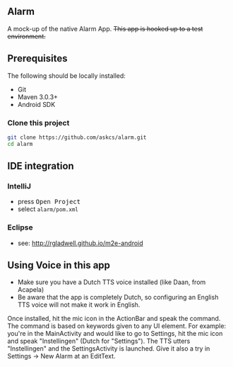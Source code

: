 ## Alarm

A mock-up of the native Alarm App. <strike>This app is hooked up to a test environment.</strike>

## Prerequisites

The following should be locally installed:

* Git
* Maven 3.0.3+
* Android SDK

### Clone this project

```bash
git clone https://github.com/askcs/alarm.git
cd alarm
```

## IDE integration

### IntelliJ

* press <kbd>Open Project</kbd>
* select `alarm/pom.xml`

### Eclipse

* see: http://rgladwell.github.io/m2e-android

## Using Voice in this app

* Make sure you have a Dutch TTS voice installed (like Daan, from Acapela)
* Be aware that the app is completely Dutch, so configuring an English TTS voice will not make it work in English.

Once installed, hit the mic icon in the ActionBar and speak the command. The command is based on 
keywords given to any UI element. 
For example: you're in the MainActivity and would like to go to Settings, hit the mic icon and speak "Instellingen" (Dutch for "Settings"). The TTS utters "Instellingen" and the SettingsActivity is launched. Give it also a try in Settings -> New Alarm at an EditText. 
